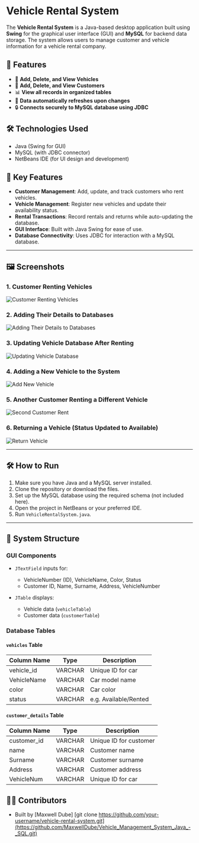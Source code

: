 # Vehicle Rental System

The **Vehicle Rental System** is a Java-based desktop application built using **Swing** for the graphical user interface (GUI) and **MySQL** for backend data storage. The system allows users to manage customer and vehicle information for a vehicle rental company.

## 🚀 Features

- 📄 **Add, Delete, and View Vehicles**
- 👤 **Add, Delete, and View Customers**
- 📊 **View all records in organized tables**
- 🔄 **Data automatically refreshes upon changes**
- 🔒 **Connects securely to MySQL database using JDBC**

## 🛠️ Technologies Used

- Java (Swing for GUI)
- MySQL (with JDBC connector)
- NetBeans IDE (for UI design and development)

## 🧩 Key Features

- **Customer Management**: Add, update, and track customers who rent vehicles.
- **Vehicle Management**: Register new vehicles and update their availability status.
- **Rental Transactions**: Record rentals and returns while auto-updating the database.
- **GUI Interface**: Built with Java Swing for ease of use.
- **Database Connectivity**: Uses JDBC for interaction with a MySQL database.

---

## 🖼️ Screenshots

### 1. Customer Renting Vehicles  
![Customer Renting Vehicles](1_Customer%20Renting%20Vehicles.png)

### 2. Adding Their Details to Databases  
![Adding Their Details to Databases](2_Adding%20Their%20details%20to%20databases.png)

### 3. Updating Vehicle Database After Renting  
![Updating Vehicle Database](3_Adding%20Their%20details%20to%20database%20%2B%20updating%20vehicle%20database.png)

### 4. Adding a New Vehicle to the System  
![Add New Vehicle](4_Adding%20a%20new%20vehicle%20in%20the%20system.png)

### 5. Another Customer Renting a Different Vehicle  
![Second Customer Rent](5_Another%20customer%20renting%20a%20differnt%20vehicle.png)

### 6. Returning a Vehicle (Status Updated to Available)  
![Return Vehicle](6_Return%20an%20vehicle%20updates%20the%20database%20-%20status%20to%20available.png)

---

## 🛠️ How to Run

1. Make sure you have Java and a MySQL server installed.
2. Clone the repository or download the files.
3. Set up the MySQL database using the required schema (not included here).
4. Open the project in NetBeans or your preferred IDE.
5. Run `VehicleRentalSystem.java`.

---

## 🧩 System Structure

### GUI Components

- `JTextField` inputs for:
  - VehicleNumber (ID), VehicleName, Color, Status
  - Customer ID, Name, Surname, Address, VehicleNumber

- `JTable` displays:
  - Vehicle data (`vehicleTable`)
  - Customer data (`customerTable`)

### Database Tables

#### `vehicles` Table
| Column Name | Type     | Description         |
|-------------|----------|---------------------|
| vehicle_id  | VARCHAR  | Unique ID for car   |
| VehicleName | VARCHAR  | Car model name      |
| color       | VARCHAR  | Car color           |
| status      | VARCHAR  | e.g. Available/Rented |

#### `customer_details` Table
| Column Name | Type     | Description        |
|-------------|----------|--------------------|
| customer_id | VARCHAR  | Unique ID for customer |
| name        | VARCHAR  | Customer name      |
| Surname     | VARCHAR  | Customer surname   |
| Address     | VARCHAR  | Customer address   |
| VehicleNum  | VARCHAR  | Unique ID for car  |


## 🧑‍💻 Contributors

- Built by [Maxwell Dube]
   [git clone https://github.com/your-username/vehicle-rental-system.git](https://github.com/MaxwellDube/Vehicle_Management_System_Java_-_SQL.git)
